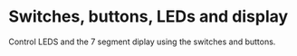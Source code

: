 # Switches, buttons, LEDs and display

Control LEDS and the 7 segment diplay using the switches and buttons.


